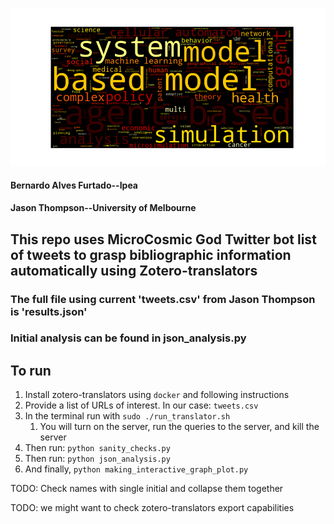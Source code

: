 ![ABMs](image.png)

#### Bernardo Alves Furtado--Ipea
#### Jason Thompson--University of Melbourne

## This repo uses MicroCosmic God Twitter bot list of tweets to grasp bibliographic information automatically using Zotero-translators

### The full file using current 'tweets.csv' from Jason Thompson is 'results.json'

### Initial analysis can be found in json_analysis.py

## To run

1. Install zotero-translators using `docker` and following instructions
2. Provide a list of URLs of interest. In our case: `tweets.csv`
3. In the terminal run with `sudo ./run_translator.sh`
   1. You will turn on the server, run the queries to the server, and kill the server
4. Then run: `python sanity_checks.py`
5. Then run: `python json_analysis.py`
6. And finally, `python making_interactive_graph_plot.py`


TODO: Check names with single initial and collapse them together

TODO: we might want to check zotero-translators export capabilities
